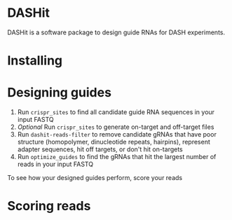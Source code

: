 # DASHit

DASHit is a software package to design guide RNAs for DASH experiments.

# Installing

# Designing guides

1. Run `crispr_sites` to find all candidate guide RNA sequences in your input FASTQ
2. *Optional* Run `crispr_sites` to generate on-target and off-target files
3. Run `dashit-reads-filter` to remove candidate gRNAs that have poor structure (homopolymer, dinucleotide repeats, hairpins), represent adapter sequences, hit off targets, or don't hit on-targets
4. Run `optimize_guides` to find the gRNAs that hit the largest number of reads in your input FASTQ

To see how your designed guides perform, score your reads

# Scoring reads
